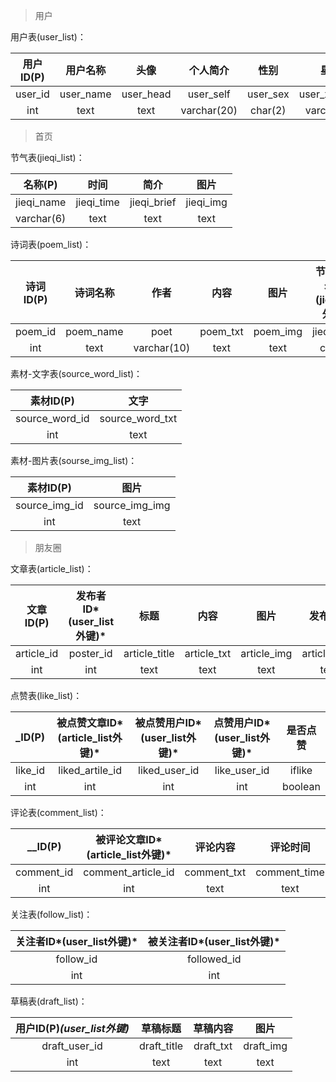 > 用户

用户表(user_list)：

| 用户ID(P) | 用户名称  |   头像    |  个人简介   |   性别   |     星座     |
| :-------: | :-------: | :-------: | :---------: | :------: | :----------: |
|  user_id  | user_name | user_head |  user_self  | user_sex | user_xingzuo |
|    int    |   text    |   text    | varchar(20) | char(2)  |  varchar(6)  |



> 首页

节气表(jieqi_list)：

|  名称(P)   |    时间    |    简介     |   图片    |
| :--------: | :--------: | :---------: | :-------: |
| jieqi_name | jieqi_time | jieqi_brief | jieqi_img |
| varchar(6) |    text    |    text     |   text    |

诗词表(poem_list)：

| 诗词ID(P) | 诗词名称  |    作者     |   内容   |   图片   | 节气/节日名称*(jieqi_list外键)* |
| :-------: | :-------: | :---------: | :------: | :------: | :-----------------------------: |
|  poem_id  | poem_name |    poet     | poem_txt | poem_img |           jieqi_name            |
|    int    |   text    | varchar(10) |   text   |   text   |             char(6)             |

素材-文字表(source_word\_list)：

|   素材ID(P)    |      文字       |
| :------------: | :-------------: |
| source_word_id | source_word_txt |
|      int       |      text       |

素材-图片表(sourse_img_list)：

|   素材ID(P)   |      图片      |
| :-----------: | :------------: |
| source_img_id | source_img_img |
|      int      |      text      |



> 朋友圈

文章表(article_list)：

| 文章ID(P)  | 发布者ID*(user_list外键)* |     标题      |    内容     |    图片     |   发布时间   |
| :--------: | :-----------------------: | :-----------: | :---------: | :---------: | :----------: |
| article_id |         poster_id         | article_title | article_txt | article_img | article_time |
|    int     |            int            |     text      |    text     |    text     |     text     |

点赞表(like_list)：

| \_ID(P) | 被点赞文章ID*(article_list外键)* | 被点赞用户ID*(user_list外键)* | 点赞用户ID*(user_list外键)* | 是否点赞 |
| :-----: | :------------------------------: | :---------------------------: | :-------------------------: | :------: |
| like_id |         liked_artile_id          |         liked_user_id         |        like_user_id         |  iflike  |
|   int   |               int                |              int              |             int             | boolean  |

评论表(comment_list)：

|  \__ID(P)  | 被评论文章ID*(article_list外键)* |  评论内容   |   评论时间   | 评论者ID*(user_list外键)* |
| :--------: | :------------------------------: | :---------: | :----------: | :-----------------------: |
| comment_id |        comment_article_id        | comment_txt | comment_time |      comment_user_id      |
|    int     |               int                |    text     |     text     |            int            |

关注表(follow_list)：

| 关注者ID*(user_list外键)* | 被关注者ID*(user_list外键)* |
| :-----------------------: | :-------------------------: |
|         follow_id         |         followed_id         |
|            int            |             int             |

草稿表(draft_list)：

| 用户ID(P)*(user_list外键)* |  草稿标题   | 草稿内容  |   图片    |
| :------------------------: | :---------: | :-------: | :-------: |
|       draft_user_id        | draft_title | draft_txt | draft_img |
|            int             |    text     |   text    |   text    |

